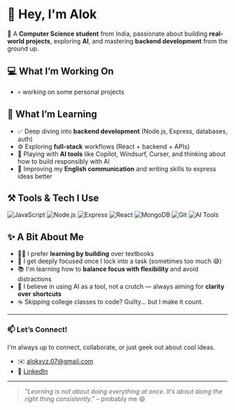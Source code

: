 # 👋 Hey, I'm Alok

🚀 A **Computer Science student** from India, passionate about building **real-world projects**, exploring **AI**, and mastering **backend development** from the ground up.

## 💻 What I’m Working On

- 💀 working on some personal projects

## 🧠 What I’m Learning

- ✅ Deep diving into **backend development** (Node.js, Express, databases, auth)
- ⚙️ Exploring **full-stack** workflows (React + backend + APIs)
- 🧪 Playing with **AI tools** like Copilot, Windsurf, Curser, and thinking about how to build responsibly with AI
- 💬 Improving my **English communication** and writing skills to express ideas better

## ⚒️ Tools & Tech I Use

![JavaScript](https://img.shields.io/badge/-JavaScript-black?style=flat-square&logo=javascript)
![Node.js](https://img.shields.io/badge/-Node.js-black?style=flat-square&logo=node.js)
![Express](https://img.shields.io/badge/-Express-black?style=flat-square&logo=express)
![React](https://img.shields.io/badge/-React-black?style=flat-square&logo=react)
![MongoDB](https://img.shields.io/badge/-MongoDB-black?style=flat-square&logo=mongodb)
![Git](https://img.shields.io/badge/-Git-black?style=flat-square&logo=git)
![AI Tools](https://img.shields.io/badge/-AI_Tools-black?style=flat-square&logo=openai)

## ✨ A Bit About Me

- 🧑‍💻 I prefer **learning by building** over textbooks
- 🎯 I get deeply focused once I lock into a task (sometimes too much 😅)
- 📚 I'm learning how to **balance focus with flexibility** and avoid distractions
- 🧩 I believe in using AI as a tool, not a crutch — always aiming for **clarity over shortcuts**
- ☕ Skipping college classes to code? Guilty... but I make it count.

---

### 📫 Let’s Connect!

I'm always up to connect, collaborate, or just geek out about cool ideas.

- ✉️ alokxyz.07@gmail.com
- 💼 [LinkedIn](www.linkedin.com/in/alok-18zx)

---

> *"Learning is not about doing everything at once. It’s about doing the right thing consistently."* – probably me 😄

